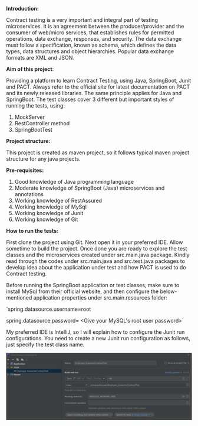 **Introduction**:

Contract testing is a very important and integral part of testing microservices.
It is an agreement between the producer/provider and the consumer of web/micro services,
that establishes rules for permitted operations, data exchange, responses, and security.
The data exchange must follow a specification, known as schema, which defines the data
types, data structures and object hierarchies. Popular data exchange formats are
XML and JSON.

**Aim of this project**:

Providing a platform to learn Contract Testing, using Java, SpringBoot, Junit and PACT.
Always refer to the official site for latest documentation on PACT and its newly
released libraries. The same principle applies for Java and SpringBoot.
The test classes cover 3 different but important styles of running the tests, using:
1. MockServer
2. RestController method
3. SpringBootTest

**Project structure:**

This project is created as maven project, so it follows typical maven project structure
for any java projects.

**Pre-requisites:**

1. Good knowledge of Java programming language
2. Moderate knowledge of SpringBoot (Java) microservices and annotations
3. Working knowledge of RestAssured
4. Working knowledge of MySql
5. Working knowledge of Junit
6. Working knowledge of Git

**How to run the tests:**

First clone the project using Git. Next open it in your preferred IDE. Allow sometime
 to build the project. Once done you are ready to explore the test classes and the 
microservices created under src.main.java package. Kindly read through the codes 
under src.main.java and src.test.java packages to develop idea about the application
 under test and how PACT is used to do Contract testing.

Before running the SpringBoot application or test classes, make sure to install MySql
from their official website, and then configure the below-mentioned application properties
under src.main.resources folder:

`spring.datasource.username=root

spring.datasource.password= <Give your MySQL's root user password>`

My preferred IDE is IntelliJ, so I will explain how to configure the Junit run configurations.
You need to create a new Junit run configuration as follows, just specify the test class name.

![img.png](img.png)

